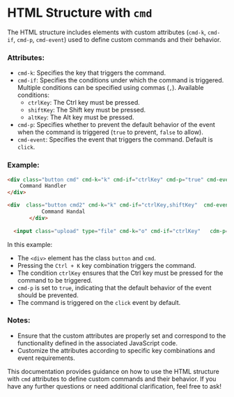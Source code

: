 # HTML Structure with `cmd` 

The HTML structure includes elements with custom attributes (`cmd-k`, `cmd-if`, `cmd-p`, `cmd-event`) used to define custom commands and their behavior.

### Attributes:

- `cmd-k`: Specifies the key that triggers the command.
- `cmd-if`: Specifies the conditions under which the command is triggered. Multiple conditions can be specified using commas (`,`). Available conditions:
  - `ctrlKey`: The Ctrl key must be pressed.
  - `shiftKey`: The Shift key must be pressed.
  - `altKey`: The Alt key must be pressed.
- `cmd-p`: Specifies whether to prevent the default behavior of the event when the command is triggered (`true` to prevent, `false` to allow).
- `cmd-event`: Specifies the event that triggers the command. Default is `click`.

### Example:

```html
<div class="button cmd" cmd-k="k" cmd-if="ctrlKey" cmd-p="true" cmd-event="click">
    Command Handler
</div>

<div  class="button cmd2" cmd-k="k" cmd-if="ctrlKey,shiftKey"  cmd-event="click">
           Command Handal 
       </div>  
  
  <input class="upload" type="file" cmd-k="o" cmd-if="ctrlKey"   cdm-p="true" cmd-event="click">
```

In this example:
- The `<div>` element has the class `button` and `cmd`.
- Pressing the `Ctrl + K` key combination triggers the command.
- The condition `ctrlKey` ensures that the Ctrl key must be pressed for the command to be triggered.
- `cmd-p` is set to `true`, indicating that the default behavior of the event should be prevented.
- The command is triggered on the `click` event by default.

### Notes:

- Ensure that the custom attributes are properly set and correspond to the functionality defined in the associated JavaScript code.
- Customize the attributes according to specific key combinations and event requirements.



This documentation provides guidance on how to use the HTML structure with `cmd` attributes to define custom commands and their behavior. If you have any further questions or need additional clarification, feel free to ask!
